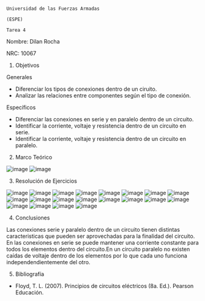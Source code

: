                                                                         Universidad de las Fuerzas Armadas 
                                                                                      (ESPE)
                                                                                     Tarea 4
Nombre: Dilan Rocha

NRC: 10067

1. Objetivos

  Generales
 - Diferenciar los tipos de conexiones dentro de un ciruito.
 - Analizar las relaciones entre componentes según el tipo de conexión.
 
  Específicos
 - Diferenciar las conexiones en serie y en paralelo dentro de un circuito.
 - Identificar la corriente, voltaje y resistencia dentro de un circuito en serie.
 - Identificar la corriente, voltaje y resistencia dentro de un circuito en paralelo.
 
2. Marco Teórico

![image](https://user-images.githubusercontent.com/117613738/208266307-03b46052-463e-4c7a-aaf6-01acb673d2a3.png)
![image](https://user-images.githubusercontent.com/117613738/208269627-6a14a8ba-e640-4430-9f40-97b4f464d76c.png)

3. Resolución de Ejercicios

![image](https://user-images.githubusercontent.com/117613738/208269790-ac0548fd-79e1-4faf-b865-324a4a009906.png)
![image](https://user-images.githubusercontent.com/117613738/208269975-39d02cfb-9854-4498-85b0-0f5a1e93e0ed.png)
![image](https://user-images.githubusercontent.com/117613738/208270495-b2d9bae2-b15f-4e36-97f0-2adb17be8d7f.png)
![image](https://user-images.githubusercontent.com/117613738/208270732-ce792d99-52d3-4749-bd11-90bc889e257e.png)
![image](https://user-images.githubusercontent.com/117613738/208271075-a927e440-3d1b-44d2-a9b1-606ac17382fe.png)
![image](https://user-images.githubusercontent.com/117613738/208271906-8e4dd311-7d0d-44a3-8752-c26f1903d6d1.png)
![image](https://user-images.githubusercontent.com/117613738/208271988-5d6850d1-f771-478a-865e-a383a6fb84e9.png)
![image](https://user-images.githubusercontent.com/117613738/208272057-5b39ff2d-1580-4486-a39f-af585544b039.png)
![image](https://user-images.githubusercontent.com/117613738/208315557-723cd587-41a5-4308-993a-d863f76f5d99.png)
![image](https://user-images.githubusercontent.com/117613738/208315751-ac480781-18b9-468d-8fba-7a358d74f4fa.png)
![image](https://user-images.githubusercontent.com/117613738/208315800-b8d3dae9-bab8-49ce-a779-127c56dc9fae.png)
![image](https://user-images.githubusercontent.com/117613738/208316344-6f20709a-c7e1-412d-8a37-f2358a17b389.png)
![image](https://user-images.githubusercontent.com/117613738/208316357-e170af18-e3d0-4281-a78c-2fad890c1b6c.png)
![image](https://user-images.githubusercontent.com/117613738/208316407-f4a2be5b-a284-4f14-911e-0415f0b0e8e1.png)
![image](https://user-images.githubusercontent.com/117613738/208316417-b6033ac6-8cb5-4ec9-b91b-cef3cbc1cf49.png)
![image](https://user-images.githubusercontent.com/117613738/208316423-8d0d66db-c390-44ba-96d4-97ad1e2312fe.png)
![image](https://user-images.githubusercontent.com/117613738/208316425-bae9b3b8-07db-472e-87f3-468cab96369c.png)
![image](https://user-images.githubusercontent.com/117613738/208316433-3c3e0823-ae00-4ed6-a0f0-0c5c8fa6767b.png)
![image](https://user-images.githubusercontent.com/117613738/208316439-c16ec9d7-9328-45d1-bd6e-748b910a02b8.png)
![image](https://user-images.githubusercontent.com/117613738/208316448-6ccb68d8-695a-4109-a71a-d7fe497b3b12.png)


4. Conclusiones

Las conexiones serie y paralelo dentro de un circuito tienen distintas caracteristicas que pueden ser aprovechadas para la finalidad del circuito. En las conexiones en serie se puede mantener una corriente constante para todos los elementos dentro del circuito.En un circuito paralelo no existen caídas de voltaje dentro de los elementos por lo que cada uno funciona independendientemente del otro.

5. Bibliografía

- Floyd, T. L. (2007). Principios de circuitos eléctricos (8a. Ed.). Pearson Educación.

